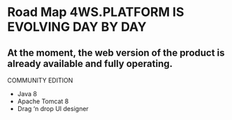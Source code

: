 # Road Map                   4WS.PLATFORM IS EVOLVING DAY BY DAY

## At the moment, the web version of the product is already available and fully operating.

COMMUNITY EDITION

* Java 8
* Apache Tomcat 8
* Drag ‘n drop UI designer

